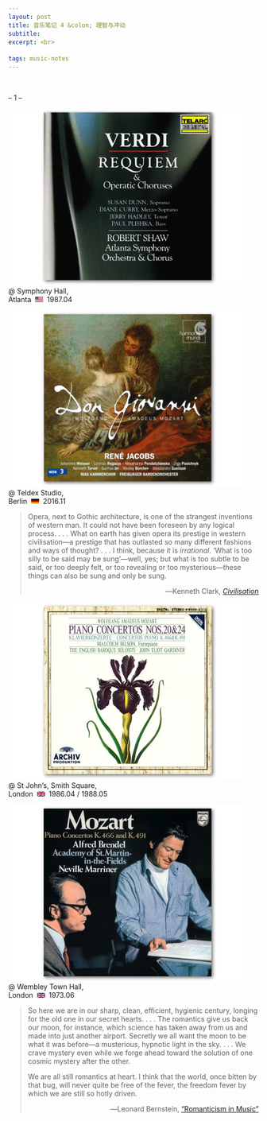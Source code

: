 ```yaml
---
layout: post
title: 音乐笔记 4 &colon; 理智与冲动
subtitle: 
excerpt: <br>

tags: music-notes
---
```





<br>

<p class="ttl"> – 1 – </p>

<p class="alb">
<a href="https://www.youtube.com/watch?v=tERUK57DM-Q&list=PLIqzrguMlP8TLj6nEQ8XkbF6H9_t6b0qW&index=2">
<img src="/assets/img/albums/shaw-verdi-requiem.png" width="480"> </a> <br>
@ Symphony Hall, <br>
Atlanta &nbsp;<img src="/assets/img/flags/us.png" height="10.5" width="16"/>&nbsp; 1987.04
</p>

<p class="alb">
<a href="https://www.youtube.com/watch?v=aVjuZ6Bb2vQ&list=PL9yl-ZQyD9w8y8cAgBD5H21Lao6fKL5qN&index=60">
<img src="/assets/img/albums/jacobs-don-giovanni.png" width="480"> </a> <br>
@ Teldex Studio, <br>
Berlin &nbsp;<img src="/assets/img/flags/de.png" height="10.5" width="16"/>&nbsp; 2016.11
</p>

> <p class="quote">
> Opera, next to Gothic architecture, is one of the strangest inventions of western man. It could not have been foreseen by any logical process. <nobr>. . .</nobr> What on earth has given opera its prestige in western civilisation—a prestige that has outlasted so many different fashions and ways of thought? <nobr>. . .</nobr> I think, because it is <i>irrational</i>. ‘What is too silly to be said may be sung’—well, yes; but what is too subtle to be said, or too deeply felt, or too revealing or too mysterious—these things can also be sung and only be sung. </p>
><p align="right" class="quote-ttl"> 
> ―Kenneth Clark, <a href="https://archive.org/details/civilisationpers00clar/page/240/mode/2up"> <i>Civilisation</i> </a></p>

<p class="alb">
<a href="https://www.youtube.com/watch?v=55A3gfYObzU&list=OLAK5uy_n7eY8svgTcspZfk4KAo9J7EO5KfZTzwkI&index=50">
<img src="/assets/img/albums/bilson-mozart-pc20.png" width="480"> </a> <br>
@ St John&rsquo;s, Smith Square, <br>
London &nbsp;<img src="/assets/img/flags/uk.png" height="10.5" width="16"/>&nbsp; 1986.04 / 1988.05
</p>

<p class="alb">
<a href="https://www.youtube.com/watch?v=MAVwxtP50l4&t=794s">
<img src="/assets/img/albums/brendel-mozart-pc24.png" width="480"> </a> <br>
@ Wembley Town Hall, <br>
London &nbsp;<img src="/assets/img/flags/uk.png" height="10.5" width="16"/>&nbsp; 1973.06
</p>

> <p class="quote">
> So here we are in our sharp, clean, efficient, hygienic century, longing for the old one in our secret hearts. <nobr>. . .</nobr> The romantics give us back our moon, for instance, which science has taken away from us and made into just another airport. Secretly we all want the moon to be what it was before—a musterious, hypnotic light in the sky. <nobr>. . .</nobr> We crave mystery even while we forge ahead toward the solution of one cosmic mystery after the other.  </p>
>
> <p class="quote">
> We are all still romantics at heart. I think that the world, once bitten by that bug, will never quite be free of the fever, the freedom fever by which we are still so hotly driven. </p>
>
><p align="right" class="quote-ttl"> 
> ―Leonard Bernstein, <nobr> <a href="https://archive.org/details/infinitevarietyo00bern/page/134/mode/2up"> “Romanticism in Music” </a> </nobr> </p>

<br>






